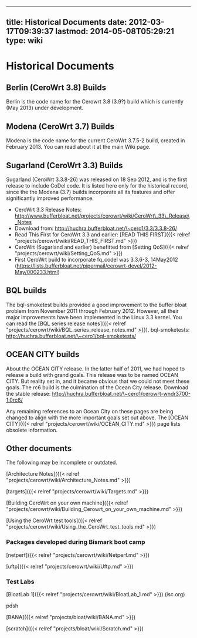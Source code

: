 
---
title: Historical Documents
date: 2012-03-17T09:39:37
lastmod: 2014-05-08T05:29:21
type: wiki
---
Historical Documents
====================

Berlin (CeroWrt 3.8) Builds
---------------------------

Berlin is the code name for the Cerowrt 3.8 (3.9?) build which is
currently (May 2013) under development.

Modena (CeroWrt 3.7) Builds
---------------------------

Modena is the code name for the current CeroWrt 3.7.5-2 build, created
in February 2013. You can read about it at the main Wiki page.

Sugarland (CeroWrt 3.3) Builds
------------------------------

Sugarland (CeroWrt 3.3.8-26) was released on 18 Sep 2012, and is the
first release to include CoDel code. It is listed here only for the
historical record, since the the Modena (3.7) builds incorporate all its
features and offer significantly improved performance.

-   CeroWrt 3.3 Release Notes:
    http://www.bufferbloat.net/projects/cerowrt/wiki/CeroWrt\_33\_Release\_Notes
-   Download from: http://huchra.bufferbloat.net/\~cero1/3.3/3.3.8-26/
-   Read This First for CeroWrt 3.3 and earlier: [READ THIS FIRST]({{< relref "projects/cerowrt/wiki/READ_THIS_FIRST.md" >}})
-   CeroWrt (Sugarland and earlier) benefitted from [Setting QoS]({{< relref "projects/cerowrt/wiki/Setting_QoS.md" >}})
-   First CeroWrt build to incorporate fq\_codel was 3.3.6-3,
    14May2012 (https://lists.bufferbloat.net/pipermail/cerowrt-devel/2012-May/000233.html)

BQL builds
----------

The bql-smoketest builds provided a good improvement to the buffer bloat
problem from November 2011 through February 2012. However, all their
major improvements have been implemented in the Linux 3.3 kernel. You
can read the [BQL series release notes]({{< relref "projects/cerowrt/wiki/BQL_series_release_notes.md" >}}). bql-smoketests:
http://huchra.bufferbloat.net/\~cero1/bql-smoketests/

OCEAN CITY builds
-----------------

About the OCEAN CITY release. In the latter half of 2011, we had hoped
to release a build with grand goals. This release was to be named OCEAN
CITY. But reality set in, and it became obvious that we could not meet
these goals. The rc6 build is the culmination of the Ocean City release.
Download the stable release:
http://huchra.bufferbloat.net/\~cero1/cerowrt-wndr3700-1.0rc6/

Any remaining references to an Ocean City on these pages are being
changed to align with the more important goals set out above. The
[OCEAN CITY]({{< relref "projects/cerowrt/wiki/OCEAN_CITY.md" >}}) page lists obsolete information.

Other documents
---------------

The following may be incomplete or outdated.

[Architecture Notes]({{< relref "projects/cerowrt/wiki/Architecture_Notes.md" >}})

[targets]({{< relref "projects/cerowrt/wiki/Targets.md" >}})

[Building CeroWrt on your own machine]({{< relref "projects/cerowrt/wiki/Building_Cerowrt_on_your_own_machine.md" >}})

[Using the CeroWrt test tools]({{< relref "projects/cerowrt/wiki/Using_the_CeroWrt_test_tools.md" >}})

### Packages developed during Bismark boot camp

[netperf]({{< relref "projects/cerowrt/wiki/Netperf.md" >}})

[uftp]({{< relref "projects/cerowrt/wiki/Uftp.md" >}})

### Test Labs

[BloatLab 1]({{< relref "projects/cerowrt/wiki/BloatLab_1.md" >}}) (isc.org)

<link>pdsh</link>

[BANA]({{< relref "projects/bloat/wiki/BANA.md" >}})

[scratch]({{< relref "projects/bloat/wiki/Scratch.md" >}})
